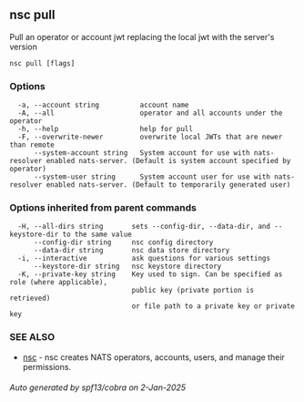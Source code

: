 ## nsc pull

Pull an operator or account jwt replacing the local jwt with the server's version

```
nsc pull [flags]
```

### Options

```
  -a, --account string          account name
  -A, --all                     operator and all accounts under the operator
  -h, --help                    help for pull
  -F, --overwrite-newer         overwrite local JWTs that are newer than remote
      --system-account string   System account for use with nats-resolver enabled nats-server. (Default is system account specified by operator)
      --system-user string      System account user for use with nats-resolver enabled nats-server. (Default to temporarily generated user)
```

### Options inherited from parent commands

```
  -H, --all-dirs string       sets --config-dir, --data-dir, and --keystore-dir to the same value
      --config-dir string     nsc config directory
      --data-dir string       nsc data store directory
  -i, --interactive           ask questions for various settings
      --keystore-dir string   nsc keystore directory
  -K, --private-key string    Key used to sign. Can be specified as role (where applicable),
                              public key (private portion is retrieved)
                              or file path to a private key or private key 
```

### SEE ALSO

* [nsc](nsc.md)	 - nsc creates NATS operators, accounts, users, and manage their permissions.

###### Auto generated by spf13/cobra on 2-Jan-2025
